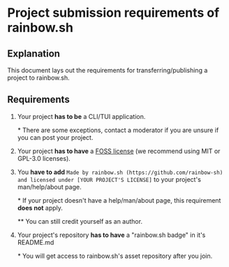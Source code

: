 # Project submission requirements of rainbow.sh

## Explanation

This document lays out the requirements for transferring/publishing a project to rainbow.sh.

## Requirements

1. Your project **has to be** a CLI/TUI application.

    \* There are some exceptions, contact a moderator if you are unsure if you can post your project.

1. Your project **has to have** a [FOSS license](https://www.gnu.org/licenses/license-list.html) (we recommend using MIT or GPL-3.0 licenses).

1. You **have to add** `Made by rainbow.sh (https://github.com/rainbow-sh) and licensed under [YOUR PROJECT'S LICENSE]` to your project's man/help/about page.

    \* If your project doesn't have a help/man/about page, this requirement **does not** apply.

    \** You can still credit yourself as an author.

1. Your project's repository **has to have** a "rainbow.sh badge" in it's README.md

    \* You will get access to rainbow.sh's asset repository after you join.
